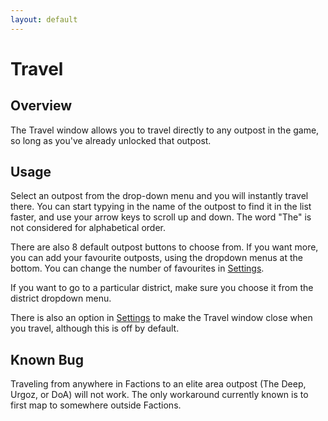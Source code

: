 ```yaml
---
layout: default
---
```


# Travel

## Overview

The Travel window allows you to travel directly to any outpost in the game, so long as you've already unlocked that outpost.

## Usage

Select an outpost from the drop-down menu and you will instantly travel there. You can start typying in the name of the outpost to find it in the list faster, and use your arrow keys to scroll up and down. The word "The" is not considered for alphabetical order.

There are also 8 default outpost buttons to choose from. If you want more, you can add your favourite outposts, using the dropdown menus at the bottom. You can change the number of favourites in [Settings](settings).

If you want to go to a particular district, make sure you choose it from the district dropdown menu.

There is also an option in [Settings](settings) to make the Travel window close when you travel, although this is off by default.

## Known Bug

Traveling from anywhere in Factions to an elite area outpost (The Deep, Urgoz, or DoA) will not work. The only workaround currently known is to first map to somewhere outside Factions.
